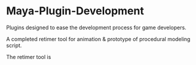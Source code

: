 # Maya-Plugin-Development
Plugins designed to ease the development process for game developers.

A completed retimer tool for animation & prototype of procedural modeling script.

The retimer tool is
